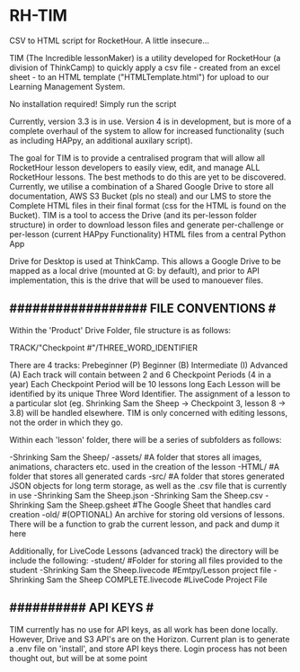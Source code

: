 # RH-TIM
CSV to HTML script for RocketHour. A little insecure...

TIM (The Incredible lessonMaker) is a utility developed for RocketHour (a division of ThinkCamp) to quickly apply a csv file - created from an excel sheet - to an HTML template ("HTMLTemplate.html") for upload to our Learning Management System. 

No installation required! Simply run the script

Currently, version 3.3 is in use. Version 4 is in development, but is more of a complete overhaul of the system to allow for increased functionality (such as including HAPpy, an additional auxilary script). 

The goal for TIM is to provide a centralised program that will allow all RocketHour lesson developers to easily view, edit, and manage ALL RocketHour lessons. The best methods to do this are yet to be discovered. 
Currently, we utilise a combination of a Shared Google Drive to store all documentation,  AWS S3 Bucket (pls no steal) and our LMS to store the Complete HTML files in their final format (css for the HTML is found on the Bucket). TIM is a tool to access the Drive (and its per-lesson folder structure) in order to download lesson files and generate per-challenge or per-lesson (current HAPpy Functionality) HTML files from a central Python App

Drive for Desktop is used at ThinkCamp. This allows a Google Drive to be mapped as a local drive (mounted at G: by default), and prior to API implementation, this is the drive that will be used to manouever files. 

##################
FILE CONVENTIONS #
------------------
Within the 'Product' Drive Folder, file structure is as follows:

TRACK/"Checkpoint #"/THREE_WORD_IDENTIFIER

There are 4 tracks:
  Prebeginner     (P)
  Beginner        (B)
  Intermediate    (I)
  Advanced        (A)
Each track will contain between 2 and 6 Checkpoint Periods (4 in a year)
Each Checkpoint Period will be 10 lessons long
Each Lesson will be identified by its unique Three Word Identifier. The assignment of a lesson to a particular slot (eg. Shrinking Sam the Sheep -> Checkpoint 3, lesson 8 -> 3.8) will be handled elsewhere. TIM is only concerned with editing lessons, not the order in which they go.

Within each 'lesson' folder, there will be a series of subfolders as follows:

-Shrinking Sam the Sheep/
  -assets/     #A folder that stores all images, animations, characters etc. used in the creation of the lesson
  -HTML/       #A folder that stores all generated cards
  -src/        #A folder that stores generated JSON objects for long term storage, as well as the .csv file that is currently in use
    -Shrinking Sam the Sheep.json
    -Shrinking Sam the Sheep.csv
  -Shrinking Sam the Sheep.gsheet   #The Google Sheet that handles card creation
  -old/        #(OPTIONAL) An archive for storing old versions of lessons. There will be a function to grab the current lesson, and pack and dump it here
 
 Additionally, for LiveCode Lessons (advanced track) the directory will be include the following:
  -student/   #Folder for storing all files provided to the student
    -Shrinking Sam the Sheep.livecode   #Emtpy/Lesson project file
  -Shrinking Sam the Sheep COMPLETE.livecode #LiveCode Project File

##########
API KEYS #
----------
TIM currently has no use for API keys, as all work has been done locally. However, Drive and S3 API's are on the Horizon. 
Current plan is to generate a .env file on 'install', and store API keys there. Login process has not been thought out, but will be at some point
